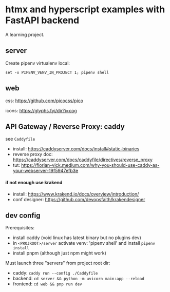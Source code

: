 # htmx and hyperscript examples with FastAPI backend

A learning project.

## server

Create pipenv virtualenv local:

`set -x PIPENV_VENV_IN_PROJECT 1; pipenv shell`

## web

css: https://github.com/picocss/pico

icons: https://glyphs.fyi/dir?i=cog

## API Gateway / Reverse Proxy: caddy

see `Caddyfile`

- install: https://caddyserver.com/docs/install#static-binaries
- reverse proxy doc: https://caddyserver.com/docs/caddyfile/directives/reverse_proxy
- tut: https://florian-vick.medium.com/why-you-should-use-caddy-as-your-webserver-19f5947efb3e

#### if not enough use krakend

- install: https://www.krakend.io/docs/overview/introduction/
- conf designer: https://github.com/devopsfaith/krakendesigner

## dev config

Prerequisites:

- install caddy (void linux has latest binary but no plugins dev)
- in `<PROJROOT>/server` activate venv: 'pipenv shell' and install `pipenv install`
- install pnpm (although just npm might work)

Must launch three "servers" from project root dir:

- caddy: `caddy run --config ./Caddyfile`
- backend: `cd server && python -m uvicorn main:app --reload`
- frontend: `cd web && pnp run dev`

